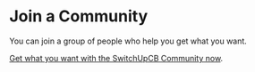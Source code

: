 # Join a Community

You can join a group of people who help you get what you want.

[Get what you want with the SwitchUpCB Community now](https://switchupcb.com/community/).
